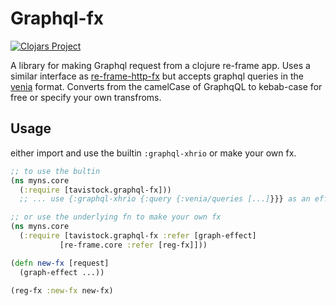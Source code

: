 # Graphql-fx

[![Clojars Project](https://img.shields.io/clojars/v/tavistock/graphql-fx.svg)](https://clojars.org/tavistock/graphql-fx)

A library for making Graphql request from a clojure re-frame app. Uses a similar interface as [re-frame-http-fx](https://github.com/Day8/re-frame-http-fx/) but accepts graphql queries in the [venia](https://github.com/Vincit/venia) format. Converts from the camelCase of GraphqQL to kebab-case for free or specify your own transfroms.

## Usage

either import and use the builtin `:graphql-xhrio` or make your own fx.

``` clojure
;; to use the bultin
(ns myns.core
  (:require [tavistock.graphql-fx]))
  ;; ... use {:graphql-xhrio {:query {:venia/queries [...]}}} as an effect

;; or use the underlying fn to make your own fx
(ns myns.core
  (:require [tavistock.graphql-fx :refer [graph-effect]
           [re-frame.core :refer [reg-fx]]))

(defn new-fx [request]
  (graph-effect ...))

(reg-fx :new-fx new-fx)
```
